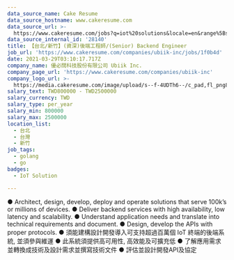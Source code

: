```yaml
---
data_source_name: Cake Resume
data_source_hostname: www.cakeresume.com
data_source_url: >-
  https://www.cakeresume.com/jobs?q=iot%20solutions&locale=en&range%5Bsalary_range%5D%5Bmin%5D=1000000
data_source_internal_id: '28140'
title: 【台北/新竹】(資深)後端工程師/(Senior) Backend Engineer
job_url: 'https://www.cakeresume.com/companies/ubiik-inc/jobs/1f0b4d'
date: 2021-03-29T03:10:17.717Z
company_name: 優必闊科技股份有限公司 Ubiik Inc.
company_page_url: 'https://www.cakeresume.com/companies/ubiik-inc'
company_logo_url: >-
  https://media.cakeresume.com/image/upload/s--f-4UDTh6--/c_pad,fl_png8,h_200,w_200/v1616729462/w5oshimuxmurdi30f270.png
salary_text: TWD800000 - TWD2500000
salary_currency: TWD
salary_type: per_year
salary_min: 800000
salary_max: 2500000
location_list:
  - 台北
  - 台灣
  - 新竹
job_tags:
  - golang
  - go
badges:
  - IoT Solution

---
```


● Architect, design, develop, deploy and operate solutions that serve 100k’s or millions of devices. ● Deliver backend services with high availability, low latency and scalability. ● Understand application needs and translate into technical requirements and document. ● Design, develop the APIs with proper protocols. ● 須能建構設計開發導入可支持超過百萬個 IoT 終端的後端系統, 並須參與維運 ● 此系統須提供高可用性, 高效能及可擴充低 ● 了解應用需求並轉換成技術及設計需求並撰寫技術文件 ● 評估並設計開發API及協定